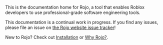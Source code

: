 This is the documentation home for Rojo, a tool that enables Roblox developers to use professional-grade software engineering tools.

This documentation is a continual work in progress. If you find any issues, please file an issue on [the Rojo website issue tracker](https://github.com/rojo-rbx/rojo.space/issues)!

New to Rojo? Check out [Installation](installation.md) or [Why Rojo?](why-rojo.md).